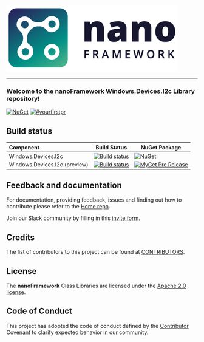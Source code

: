 ![nanoFramework logo](https://github.com/nanoframework/Home/blob/master/resources/logo/nanoFramework-repo-logo.png)

-----

### Welcome to the **nanoFramework** Windows.Devices.I2c Library repository!

[![NuGet](https://img.shields.io/nuget/dt/nanoFramework.Windows.Devices.I2c.svg)]() [![#yourfirstpr](https://img.shields.io/badge/first--timers--only-friendly-blue.svg)](https://github.com/nanoframework/Home/blob/master/CONTRIBUTING.md)


## Build status

| Component | Build Status | NuGet Package |
|:-|---|---|
| Windows.Devices.I2c | [![Build status](https://ci.appveyor.com/api/projects/status/uv8d9warho08w7g2/branch/master?svg=true)](https://ci.appveyor.com/project/nfbot/lib-windows-devices-i2c/branch/master) | [![NuGet](https://img.shields.io/nuget/vpre/nanoFramework.Windows.Devices.I2c.svg)](https://www.nuget.org/packages/nanoFramework.Windows.Devices.I2c/)  |
| Windows.Devices.I2c (preview) | [![Build status](https://ci.appveyor.com/api/projects/status/uv8d9warho08w7g2?svg=true)](https://ci.appveyor.com/project/nfbot/lib-windows-devices-i2c) | [![MyGet Pre Release](https://img.shields.io/myget/nanoframework-dev/vpre/nanoFramework.Windows.Devices.I2c.svg)](https://www.myget.org/feed/nanoframework-dev/package/nuget/nanoFramework.Windows.Devices.I2c) |


## Feedback and documentation

For documentation, providing feedback, issues and finding out how to contribute please refer to the [Home repo](https://github.com/nanoframework/Home).

Join our Slack community by filling in this [invite form](https://nanoframework.wordpress.com/slack-invite-form/).


## Credits

The list of contributors to this project can be found at [CONTRIBUTORS](https://github.com/nanoframework/Home/blob/master/CONTRIBUTORS.md).


## License

The **nanoFramework** Class Libraries are licensed under the [Apache 2.0 license](http://www.apache.org/licenses/LICENSE-2.0).


## Code of Conduct
This project has adopted the code of conduct defined by the [Contributor Covenant](http://contributor-covenant.org/)
to clarify expected behavior in our community.
